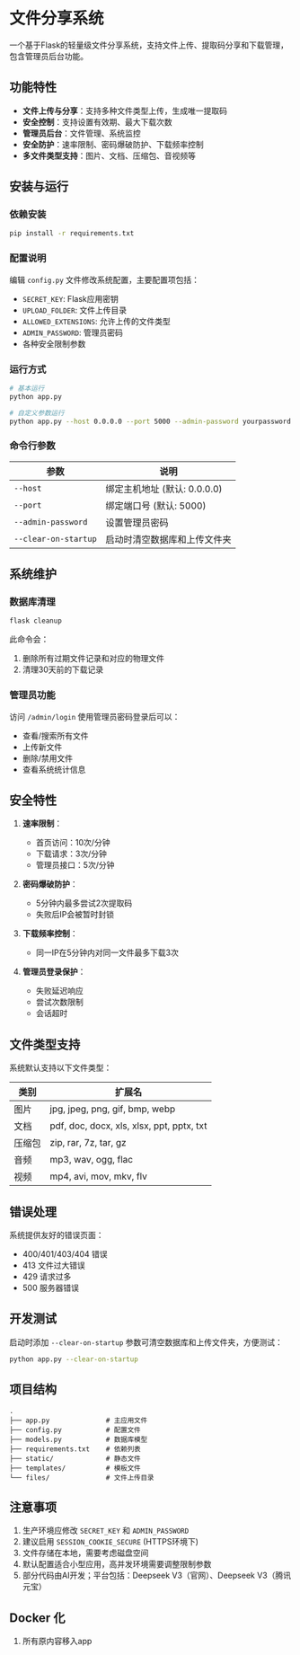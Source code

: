 # 文件分享系统

一个基于Flask的轻量级文件分享系统，支持文件上传、提取码分享和下载管理，包含管理员后台功能。

## 功能特性

- **文件上传与分享**：支持多种文件类型上传，生成唯一提取码
- **安全控制**：支持设置有效期、最大下载次数
- **管理员后台**：文件管理、系统监控
- **安全防护**：速率限制、密码爆破防护、下载频率控制
- **多文件类型支持**：图片、文档、压缩包、音视频等

## 安装与运行

### 依赖安装

```bash
pip install -r requirements.txt
```

### 配置说明

编辑 `config.py` 文件修改系统配置，主要配置项包括：

- `SECRET_KEY`: Flask应用密钥
- `UPLOAD_FOLDER`: 文件上传目录
- `ALLOWED_EXTENSIONS`: 允许上传的文件类型
- `ADMIN_PASSWORD`: 管理员密码
- 各种安全限制参数

### 运行方式

```bash
# 基本运行
python app.py

# 自定义参数运行
python app.py --host 0.0.0.0 --port 5000 --admin-password yourpassword --clear-on-startup
```

### 命令行参数

| 参数 | 说明 |
|------|------|
| `--host` | 绑定主机地址 (默认: 0.0.0.0) |
| `--port` | 绑定端口号 (默认: 5000) |
| `--admin-password` | 设置管理员密码 |
| `--clear-on-startup` | 启动时清空数据库和上传文件夹 |

## 系统维护

### 数据库清理

```bash
flask cleanup
```

此命令会：
1. 删除所有过期文件记录和对应的物理文件
2. 清理30天前的下载记录

### 管理员功能

访问 `/admin/login` 使用管理员密码登录后可以：

- 查看/搜索所有文件
- 上传新文件
- 删除/禁用文件
- 查看系统统计信息

## 安全特性

1. **速率限制**：
   - 首页访问：10次/分钟
   - 下载请求：3次/分钟
   - 管理员接口：5次/分钟

2. **密码爆破防护**：
   - 5分钟内最多尝试2次提取码
   - 失败后IP会被暂时封锁

3. **下载频率控制**：
   - 同一IP在5分钟内对同一文件最多下载3次

4. **管理员登录保护**：
   - 失败延迟响应
   - 尝试次数限制
   - 会话超时

## 文件类型支持

系统默认支持以下文件类型：

| 类别 | 扩展名 |
|------|------|
| 图片 | jpg, jpeg, png, gif, bmp, webp |
| 文档 | pdf, doc, docx, xls, xlsx, ppt, pptx, txt |
| 压缩包 | zip, rar, 7z, tar, gz |
| 音频 | mp3, wav, ogg, flac |
| 视频 | mp4, avi, mov, mkv, flv |

## 错误处理

系统提供友好的错误页面：

- 400/401/403/404 错误
- 413 文件过大错误
- 429 请求过多
- 500 服务器错误

## 开发测试

启动时添加 `--clear-on-startup` 参数可清空数据库和上传文件夹，方便测试：

```bash
python app.py --clear-on-startup
```

## 项目结构

```
.
├── app.py              # 主应用文件
├── config.py           # 配置文件
├── models.py           # 数据库模型
├── requirements.txt    # 依赖列表
├── static/             # 静态文件
├── templates/          # 模板文件
└── files/              # 文件上传目录
```

## 注意事项

1. 生产环境应修改 `SECRET_KEY` 和 `ADMIN_PASSWORD`
2. 建议启用 `SESSION_COOKIE_SECURE` (HTTPS环境下)
3. 文件存储在本地，需要考虑磁盘空间
4. 默认配置适合小型应用，高并发环境需要调整限制参数
5. 部分代码由AI开发；平台包括：Deepseek V3（官网）、Deepseek V3（腾讯元宝）

## Docker 化
1. 所有原内容移入app